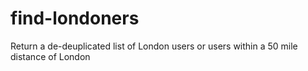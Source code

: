 # find-londoners
Return a de-deuplicated list of London users or users within a 50 mile distance of London
